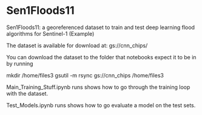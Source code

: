 # Sen1Floods11
Sen1Floods11: a georeferenced dataset to train and test deep learning flood algorithms for Sentinel-1 (Example)

The dataset is available for download at: gs://cnn_chips/

You can download the dataset to the folder that notebooks expect it to be in by running

mkdir /home/files3
gsutil -m rsync gs://cnn_chips /home/files3

Main_Training_Stuff.ipynb runs shows how to go through the training loop with the dataset.

Test_Models.ipynb runs shows how to go evaluate a model on the test sets.
